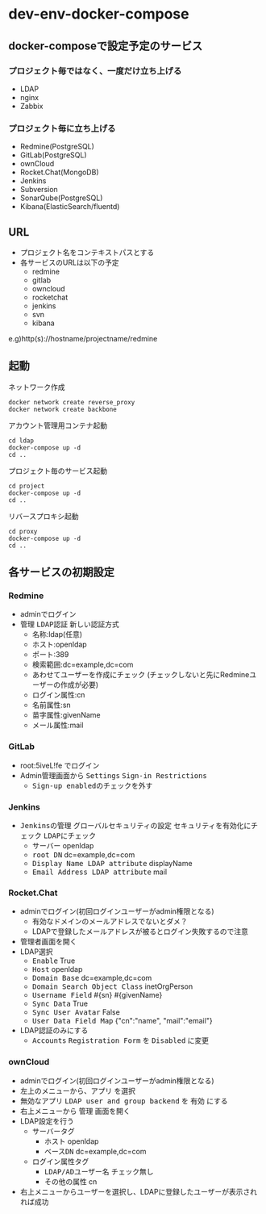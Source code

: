 # dev-env-docker-compose

## docker-composeで設定予定のサービス

### プロジェクト毎ではなく、一度だけ立ち上げる

- LDAP
- nginx
- Zabbix

### プロジェクト毎に立ち上げる

- Redmine(PostgreSQL)
- GitLab(PostgreSQL)
- ownCloud
- Rocket.Chat(MongoDB)
- Jenkins
- Subversion
- SonarQube(PostgreSQL)
- Kibana(ElasticSearch/fluentd)

## URL

- プロジェクト名をコンテキストパスとする
- 各サービスのURLは以下の予定
  - redmine
  - gitlab
  - owncloud
  - rocketchat
  - jenkins
  - svn
  - kibana

e.g)http(s)://hostname/projectname/redmine

## 起動

ネットワーク作成

```
docker network create reverse_proxy
docker network create backbone
```

アカウント管理用コンテナ起動

```
cd ldap
docker-compose up -d
cd ..
```

プロジェクト毎のサービス起動

```
cd project
docker-compose up -d
cd ..
```

リバースプロキシ起動

```
cd proxy
docker-compose up -d
cd ..
```

## 各サービスの初期設定

### Redmine

- adminでログイン
- <kbd>管理</kbd> <kbd>LDAP認証</kbd> <kbd>新しい認証方式</kbd>
  - 名称:ldap(任意)
  - ホスト:openldap
  - ポート:389
  - 検索範囲:dc=example,dc=com
  - あわせてユーザーを作成にチェック (チェックしないと先にRedmineユーザーの作成が必要)
  - ログイン属性:cn
  - 名前属性:sn
  - 苗字属性:givenName
  - メール属性:mail

### GitLab

- root:5iveL!fe でログイン
- Admin管理画面から <kbd>Settings</kbd> <kbd>Sign-in Restrictions</kbd>
  - <kbd>Sign-up enabled</kbd>のチェックを外す

### Jenkins

- <kbd>Jenkinsの管理</kbd> <kbd>グローバルセキュリティの設定</kbd> <kbd>セキュリティを有効化</kbd>にチェック <kbd>LDAP</kbd>にチェック
  - <kbd>サーバー</kbd> openldap
  - <kbd>root DN</kbd> dc=example,dc=com
  - <kbd>Display Name LDAP attribute</kbd> displayName
  - <kbd>Email Address LDAP attribute</kbd> mail

### Rocket.Chat

- adminでログイン(初回ログインユーザーがadmin権限となる)
  - 有効なドメインのメールアドレスでないとダメ？
  - LDAPで登録したメールアドレスが被るとログイン失敗するので注意
- 管理者画面を開く
- LDAP選択
  - <kbd>Enable</kbd> True
  - <kbd>Host</kbd> openldap
  - <kbd>Domain Base</kbd> dc=example,dc=com
  - <kbd>Domain Search Object Class</kbd> inetOrgPerson
  - <kbd>Username Field</kbd> #{sn} #{givenName}
  - <kbd>Sync Data</kbd> True
  - <kbd>Sync User Avatar</kbd> False
  - <kbd>User Data Field Map</kbd> {"cn":"name", "mail":"email"}
- LDAP認証のみにする
  - <kbd>Accounts</kbd> <kbd>Registration Form</kbd> を <kbd>Disabled</kbd> に変更

### ownCloud

- adminでログイン(初回ログインユーザーがadmin権限となる)
- 左上のメニューから、<kbd>アプリ</kbd> を選択
- <kbd>無効なアプリ</kbd> <kbd>LDAP user and group backend</kbd> を <kbd>有効</kbd> にする
- 右上メニューから <kbd>管理</kbd> 画面を開く
- LDAP設定を行う
  - <kbd>サーバー</kbd>タグ
    - <kbd>ホスト</kbd> openldap
    - <kbd>ベースDN</kbd> dc=example,dc=com
  - <kbd>ログイン属性</kbd>タグ
    - <kbd>LDAP/ADユーザー名</kbd> チェック無し
    - <kbd>その他の属性</kbd> cn
- 右上メニューから<kbd>ユーザー</kbd>を選択し、LDAPに登録したユーザーが表示されれば成功
